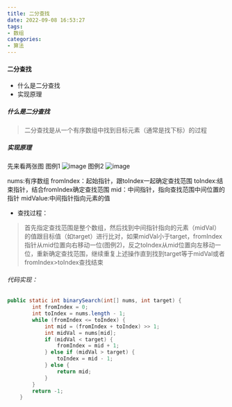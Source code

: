 ```yaml
---
title: 二分查找
date: 2022-09-08 16:53:27
tags:
- 数组
categories:
- 算法
---
```


#### 二分查找
-  什么是二分查找
- 实现原理

##### 什么是二分查找
> 二分查找是从一个有序数组中找到目标元素（通常是找下标）的过程

##### 实现原理
先来看两张图
图例1
![image](https://raw.githubusercontent.com/hezd/Image-Folders/master/algorithm/binary_search01.jpeg)
图例2
![image](https://github.com/hezd/Image-Folders/blob/master/algorithm/binary_search02.jpeg?raw=true)

nums:有序数组
fromIndex：起始指针，跟toIndex一起确定查找范围
toIndex:结束指针，结合fromIndex确定查找范围
mid：中间指针，指向查找范围中间位置的指针
midValue:中间指针指向元素的值

- 查找过程：
>首先指定查找范围是整个数组，然后找到中间指针指向的元素（midVal）的值跟目标值（如target）进行比对，如果midVal小于target，fromIndex指针从mid位置向右移动一位(图例2)，反之toIndex从mid位置向左移动一位，重新确定查找范围，继续重复上述操作直到找到target等于midVal或者fromIndex>toIndex查找结束

###### 代码实现：

```java
public static int binarySearch(int[] nums, int target) {
        int fromIndex = 0;
        int toIndex = nums.length - 1;
        while (fromIndex <= toIndex) {
            int mid = (fromIndex + toIndex) >> 1;
            int midVal = nums[mid];
            if (midVal < target) {
                fromIndex = mid + 1;
            } else if (midVal > target) {
                toIndex = mid - 1;
            } else {
                return mid;
            }
        }
        return -1;
    }
```